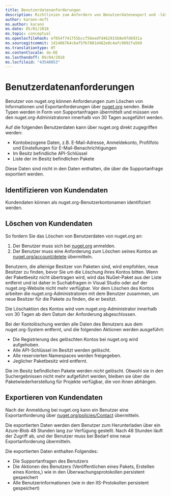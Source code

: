 ```yaml
---
title: Benutzerdatenanforderungen
description: Richtlinien zum Anfordern von Benutzerdatenexport und -löschung
author: karann-msft
ms.author: karann
ms.date: 05/01/2018
ms.topic: conceptual
ms.openlocfilehash: ef054f741755bccf56eedfd462915b8e9fd6931a
ms.sourcegitcommit: 1d1406764c6af5fb7801d462e0c4afc9092fa569
ms.translationtype: HT
ms.contentlocale: de-DE
ms.lasthandoff: 09/04/2018
ms.locfileid: "43548053"
---
```

# <a name="user-data-requests"></a>Benutzerdatenanforderungen

Benutzer von nuget.org können Anforderungen zum Löschen von Informationen und Exportanforderungen über [nuget.org](https://www.nuget.org) senden. Beide Typen werden in Form von Supportanfragen übermittelt und müssen von den nuget.org-Administratoren innerhalb von 30 Tagen ausgeführt werden.

Auf die folgenden Benutzerdaten kann über nuget.org direkt zugegriffen werden:

* Kontobezogene Daten, z.B. E-Mail-Adresse, Anmeldekonto, Profilfoto und Einstellungen für E-Mail-Benachrichtigungen
* Im Besitz befindliche API-Schlüssel
* Liste der im Besitz befindlichen Pakete

Diese Daten sind nicht in den Daten enthalten, die über die Supportanfrage exportiert werden.

## <a name="identifying-customer-data"></a>Identifizieren von Kundendaten

Kundendaten können als nuget.org-Benutzerkontonamen identifiziert werden.

## <a name="deleting-customer-data"></a>Löschen von Kundendaten

So fordern Sie das Löschen von Benutzerdaten von nuget.org an:

1. Der Benutzer muss sich bei [nuget.org](https://www.nuget.org) anmelden.
1. Der Benutzer muss eine Anforderung zum Löschen seines Kontos an [nuget.org/account/delete](https://www.nuget.org/account/delete) übermitteln.

Benutzern, die alleinige Besitzer von Paketen sind, wird empfohlen, neue Besitzer zu finden, bevor Sie um die Löschung ihres Kontos bitten. Wenn der Paketbesitz nicht übertragen wird, wird das NuGet-Paket aus der Liste entfernt und ist daher in Suchabfragen in Visual Studio oder auf der nuget.org-Website nicht mehr verfügbar. Vor dem Löschen des Kontos arbeiten die nuget.org-Administratoren mit dem Benutzer zusammen, um neue Besitzer für die Pakete zu finden, die er besitzt.

Die Löschaktion des Kontos wird vom nuget.org-Administrator innerhalb von 30 Tagen ab dem Datum der Anforderung abgeschlossen.

Bei der Kontolöschung werden alle Daten des Benutzers aus dem nuget.org-System entfernt, und die folgenden Aktionen werden ausgeführt:

* Die Registrierung des gelöschten Kontos bei nuget.org wird aufgehoben.
* Alle API-Schlüssel im Besitzt werden gelöscht.
* Alle reservierten Namespaces werden freigegeben.
* Jeglicher Paketbesitz wird entfernt.

Die im Besitz befindlichen Pakete werden *nicht* gelöscht. Obwohl sie in den Suchergebnissen nicht mehr aufgeführt werden, bleiben sie über die Paketwiederherstellung für Projekte verfügbar, die von ihnen abhängen.

## <a name="exporting-customer-data"></a>Exportieren von Kundendaten

Nach der Anmeldung bei nuget.org kann ein Benutzer eine Exportanforderung über [nuget.org/policies/Contact](https://www.nuget.org/policies/Contact) übermitteln.

Die exportierten Daten werden dem Benutzer zum Herunterladen über ein Azure-Blob 48 Stunden lang zur Verfügung gestellt. Nach 48 Stunden läuft der Zugriff ab, und der Benutzer muss bei Bedarf eine neue Exportanforderung übermitteln.

Die exportierten Daten enthalten Folgendes:

* Die Supportanfragen des Benutzers
* Die Aktionen des Benutzers (Veröffentlichen eines Pakets, Erstellen eines Kontos,) wie in den Überwachungsprotokollen persistent gespeichert
* Alle Benutzerinformationen (wie in den IIS-Protokollen persistent gespeichert)
